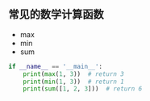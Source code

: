
## 常见的数学计算函数
- max
- min
- sum

```python
if __name__ == '__main__':
    print(max(1, 3))  # return 3
    print(min(1, 3))  # return 1
    print(sum([1, 2, 3]))  # return 6
```